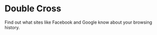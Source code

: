 Double Cross
============

Find out what sites like Facebook and Google know about your browsing history.
